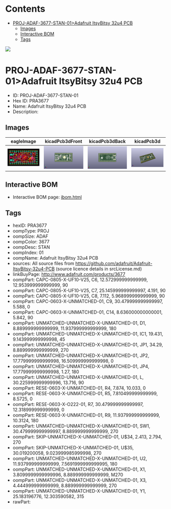 



Contents
========

* [PROJ-ADAF-3677-STAN-01>Adafruit ItsyBitsy 32u4 PCB](#proj-adaf-3677-stan-01adafruit-itsybitsy-32u4-pcb)
	* [Images](#images)
	* [Interactive BOM](#interactive-bom)
	* [Tags](#tags)
  
![][im]
# PROJ-ADAF-3677-STAN-01>Adafruit ItsyBitsy 32u4 PCB

- ID: PROJ-ADAF-3677-STAN-01
- Hex ID: PRA3677
- Name: Adafruit ItsyBitsy 32u4 PCB
- Description: 

## Images
  
  

|eagleImage|kicadPcb3dFront|kicadPcb3dBack|kicadPcb3d|
| :---: | :---: | :---: | :---: |
|[![eagleImage](eagleImage_140.png)](eagleImage_600.png)|[![kicadPcb3dFront](kicadPcb3dFront_140.png)](kicadPcb3dFront_600.png)|[![kicadPcb3dBack](kicadPcb3dBack_140.png)](kicadPcb3dBack_600.png)|[![kicadPcb3d](kicadPcb3d_140.png)](kicadPcb3d_600.png)|

## Interactive BOM

- Interactive BOM page: [ibom.html](kicad/bom/ibom.html)

## Tags

- hexID: PRA3677
- oompType: PROJ
- oompSize: ADAF
- oompColor: 3677
- oompDesc: STAN
- oompIndex: 01
- oompName: Adafruit ItsyBitsy 32u4 PCB
- sources: All source files from https://github.com/adafruit/Adafruit-ItsyBitsy-32u4-PCB (source licence details in srcLicense.md)
- linkBuyPage: http://www.adafruit.com/products/3677
- oompPart: CAPC-0805-X-UF10-V25, C6, 12.572999999999999, 12.953999999999999, 90
- oompPart: CAPC-0805-X-UF10-V25, C7, 25.145999999999997, 4.191, 90
- oompPart: CAPC-0805-X-UF10-V25, C8, 7.112, 5.968999999999999, 90
- oompPart: CAPC-0603-X-UNMATCHED-01, C9, 30.479999999999997, 5.588, 0
- oompPart: CAPC-0603-X-UNMATCHED-01, C14, 8.636000000000001, 5.842, 90
- oompPart: UNMATCHED-UNMATCHED-X-UNMATCHED-01, D1, 8.889999999999999, 11.937999999999999, 180
- oompPart: UNMATCHED-UNMATCHED-X-UNMATCHED-01, IC1, 19.431, 9.143999999999998, 45
- oompPart: UNMATCHED-UNMATCHED-X-UNMATCHED-01, JP1, 34.29, 8.889999999999999, 270
- oompPart: UNMATCHED-UNMATCHED-X-UNMATCHED-01, JP2, 17.779999999999998, 16.509999999999998, 0
- oompPart: UNMATCHED-UNMATCHED-X-UNMATCHED-01, JP4, 17.779999999999998, 1.27, 180
- oompPart: UNMATCHED-UNMATCHED-X-UNMATCHED-01, L, 30.225999999999996, 13.716, 90
- oompPart: RESE-0603-X-UNMATCHED-01, R4, 7.874, 10.033, 0
- oompPart: RESE-0603-X-UNMATCHED-01, R5, 7.810499999999999, 8.5725, 0
- oompPart: RESE-0603-X-O222-01, R7, 30.479999999999997, 12.318999999999999, 0
- oompPart: RESE-0603-X-UNMATCHED-01, R9, 11.937999999999999, 10.3124, 180
- oompPart: UNMATCHED-UNMATCHED-X-UNMATCHED-01, SW1, 30.479999999999997, 8.889999999999999, 270
- oompPart: SKIP-UNMATCHED-X-UNMATCHED-01, U$34, 2.413, 2.794, 270
- oompPart: SKIP-UNMATCHED-X-UNMATCHED-01, U$35, 30.019200058, 9.023999985999998, 270
- oompPart: UNMATCHED-UNMATCHED-X-UNMATCHED-01, U2, 11.937999999999999, 7.5691999999999995, 180
- oompPart: UNMATCHED-UNMATCHED-X-UNMATCHED-01, X1, 3.8099999999999996, 8.889999999999999, M270
- oompPart: UNMATCHED-UNMATCHED-X-UNMATCHED-01, X3, 4.444999999999999, 8.889999999999999, 270
- oompPart: UNMATCHED-UNMATCHED-X-UNMATCHED-01, Y1, 25.183196776, 12.303590582, 315
- rawPart: 



[im]: kicadPcb3d_450.png
